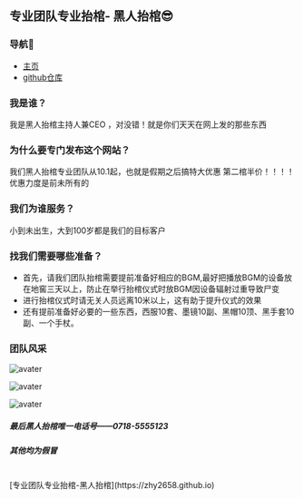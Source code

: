 ##  专业团队专业抬棺- 黑人抬棺😎

### 导航🧐
- [主页](https://zhy2658.github.io/home.html)
- [github仓库](https://github.com/zhy2658/zhy2658.github.io)

### 我是谁？
我是黑人抬棺主持人兼CEO ，对没错！就是你们天天在网上发的那些东西

### 为什么要专门发布这个网站？
我们黑人抬棺专业团队从10.1起，也就是假期之后搞特大优惠
第二棺半价！！！！优惠力度是前未所有的

### 我们为谁服务？
小到未出生，大到100岁都是我们的目标客户

### 找我们需要哪些准备？
- 首先，请我们团队抬棺需要提前准备好相应的BGM,最好把播放BGM的设备放在地窖三天以上，防止在举行抬棺仪式时放BGM因设备辐射过重导致尸变
- 进行抬棺仪式时请无关人员远离10米以上，这有助于提升仪式的效果
- 还有提前准备好必要的一些东西，西服10套、墨镜10副、黑帽10顶、黑手套10副、一个手杖。
### 团队风采
![avater](https://www.v2fy.com/asset/0i/ChineseBQB/067NegroCarryingACoffin_%E9%BB%91%E4%BA%BA%E6%8A%AC%E6%A3%BA%E2%9A%B0BQB/%E9%BB%91%E4%BA%BA%E6%8A%AC%E6%A3%BA00031-%E9%BB%91%E5%93%A5%E4%B8%80%E7%AC%91%E7%94%9F%E6%AD%BB%E9%9A%BE%E6%96%99.jpg)

![avater](https://ts1.cn.mm.bing.net/th/id/R-C.646d1039359ae9a83714cb9e4ac01062?rik=Uu2%2fGClI5FgqgA&riu=http%3a%2f%2fpic.uzzf.com%2fup%2f2020-4%2f15867467319526457.gif&ehk=k10E1uC82C%2bKvQ4UMtnML4syW6x%2fgdb4RRF8nm65wGA%3d&risl=&pid=ImgRaw&r=0)

![avater](https://ts1.cn.mm.bing.net/th/id/R-C.6e77b892af98fafda8cf522c0a85b776?rik=yLM51F3ZOj3N9g&riu=http%3a%2f%2fpic.uzzf.com%2fup%2f2020-4%2f15867467334542921.gif&ehk=OF68XOC6TO1lWE0up1YquFzKGzOKeUCMWl8EYzyPiao%3d&risl=&pid=ImgRaw&r=0)


##### 最后黑人抬棺唯一电话号——0718-5555123
##### 其他均为假冒



<br>
[专业团队专业抬棺-黑人抬棺](https://zhy2658.github.io)

<br><br><br>
